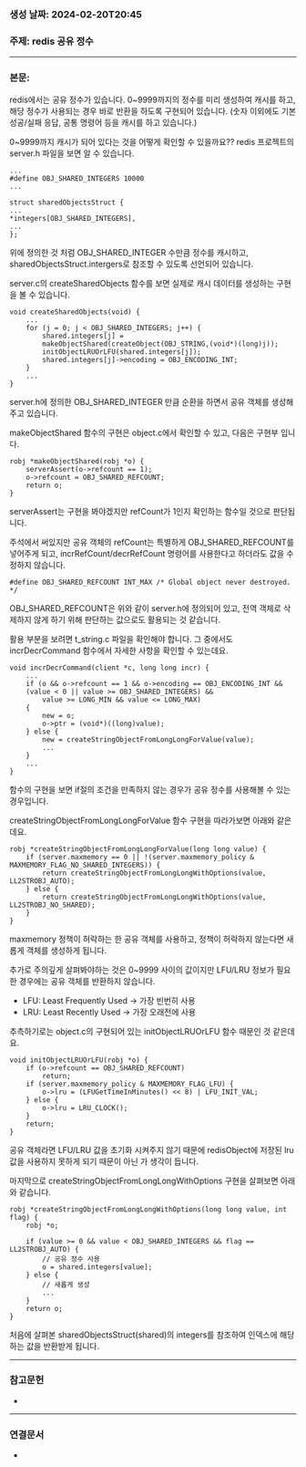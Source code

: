 ### 생성 날짜: 2024-02-20T20:45
### 주제: redis 공유 정수
---
### 본문:
redis에서는 공유 정수가 있습니다. 0~9999까지의 정수를 미리 생성하여 캐시를 하고, 해당 정수가 사용되는 경우 바로 반환을 하도록 구현되어 있습니다.
(숫자 이외에도 기본 성공/실패 응답, 공통 명령어 등을 캐시를 하고 있습니다.)

0~9999까지 캐시가 되어 있다는 것을 어떻게 확인할 수 있을까요??
redis 프로젝트의 server.h 파일을 보면 알 수 있습니다.
```
...
#define OBJ_SHARED_INTEGERS 10000
...

struct sharedObjectsStruct {  
...
*integers[OBJ_SHARED_INTEGERS],  
...
};
```

위에 정의한 것 처럼 OBJ_SHARED_INTEGER 수만큼 정수를 캐시하고, sharedObjectsStruct.intergers로 참조할 수 있도록 선언되어 있습니다.

server.c의 createSharedObjects 함수를 보면 실제로 캐시 데이터를 생성하는 구현을 볼 수 있습니다.

```
void createSharedObjects(void) {  
	...
	for (j = 0; j < OBJ_SHARED_INTEGERS; j++) {  
		shared.integers[j] =  
		makeObjectShared(createObject(OBJ_STRING,(void*)(long)j));  
		initObjectLRUOrLFU(shared.integers[j]);  
		shared.integers[j]->encoding = OBJ_ENCODING_INT;  
	}
	...
}
```

server.h에 정의한 OBJ_SHARED_INTEGER 만큼 순환을 하면서 공유 객체를 생성해주고 있습니다.

makeObjectShared 함수의 구현은 object.c에서 확인할 수 있고, 다음은 구현부 입니다.

```
robj *makeObjectShared(robj *o) {  
	serverAssert(o->refcount == 1);  
	o->refcount = OBJ_SHARED_REFCOUNT;  
	return o;  
}
```

serverAssert는 구현을 봐야겠지만 refCount가 1인지 확인하는 함수일 것으로 판단됩니다.

주석에서 써있지만 공유 객체의 refCount는 특별하게 OBJ_SHARED_REFCOUNT를 넣어주게 되고, incrRefCount/decrRefCount 명령어를 사용한다고 하더라도 값을 수정하지 않습니다.

```
#define OBJ_SHARED_REFCOUNT INT_MAX /* Global object never destroyed. */
```

OBJ_SHARED_REFCOUNT은 위와 같이 server.h에 정의되어 있고, 전역 객체로 삭제하지 않게 하기 위해 판단하는 값으로도 활용되는 것 같습니다.

활용 부분을 보려면 t_string.c 파일을 확인해야 합니다.
그 중에서도 incrDecrCommand 함수에서 자세한 사항을 확인할 수 있는데요.

```
void incrDecrCommand(client *c, long long incr) {  
	...
	if (o && o->refcount == 1 && o->encoding == OBJ_ENCODING_INT &&  
	(value < 0 || value >= OBJ_SHARED_INTEGERS) &&  
		value >= LONG_MIN && value <= LONG_MAX)  
	{  
		new = o;  
		o->ptr = (void*)((long)value);  
	} else {  
		new = createStringObjectFromLongLongForValue(value);  
		...
	}
	...
}
```

함수의 구현을 보면 if절의 조건을 만족하지 않는 경우가 공유 정수를 사용해볼 수 있는 경우입니다.

createStringObjectFromLongLongForValue 함수 구현을 따라가보면 아래와 같은데요.

```
robj *createStringObjectFromLongLongForValue(long long value) {  
	if (server.maxmemory == 0 || !(server.maxmemory_policy & MAXMEMORY_FLAG_NO_SHARED_INTEGERS)) {  
		return createStringObjectFromLongLongWithOptions(value, LL2STROBJ_AUTO);  
	} else {  
		return createStringObjectFromLongLongWithOptions(value, LL2STROBJ_NO_SHARED);  
	}  
}
```

maxmemory 정책이 허락하는 한 공유 객체를 사용하고, 정책이 허락하지 않는다면 새롭게 객체를 생성하게 됩니다.

추가로 주의깊게 살펴봐야하는 것은 0~9999 사이의 값이지만 LFU/LRU 정보가 필요한 경우에는 공유 객체를 반환하지 않습니다.
- LFU: Least Frequently Used -> 가장 빈번히 사용
- LRU: Least Recently Used -> 가장 오래전에 사용

추측하기로는 object.c의 구현되어 있는 initObjectLRUOrLFU 함수 때문인 것 같은데요.
```
void initObjectLRUOrLFU(robj *o) {  
	if (o->refcount == OBJ_SHARED_REFCOUNT)  
		return;  
	if (server.maxmemory_policy & MAXMEMORY_FLAG_LFU) {  
		o->lru = (LFUGetTimeInMinutes() << 8) | LFU_INIT_VAL;  
	} else {  
		o->lru = LRU_CLOCK();  
	}  
	return;  
}
```
공유 객체라면 LFU/LRU 값을 초기화 시켜주지 않기 때문에 redisObject에 저장된 lru 값을 사용하지 못하게 되기 때문이 아닌 가 생각이 듭니다.

마지막으로 createStringObjectFromLongLongWithOptions 구현을 살펴보면 아래와 같습니다.

```
robj *createStringObjectFromLongLongWithOptions(long long value, int flag) {  
	robj *o;  
	  
	if (value >= 0 && value < OBJ_SHARED_INTEGERS && flag == LL2STROBJ_AUTO) {  
		// 공유 정수 사용
		o = shared.integers[value];  
	} else {  
		// 새롭게 생성
		...
	}  
	return o;  
}
```

처음에 살펴본 sharedObjectsStruct(shared)의 integers를 참조하여 인덱스에 해당하는 값을 반환받게 됩니다.


---
### 참고문헌
- 
---
### 연결문서
- 

